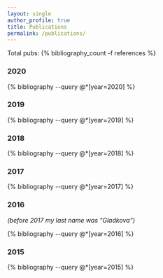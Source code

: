 ```yaml
---
layout: single
author_profile: true
title: Publications
permalink: /publications/
---
```


Total pubs: {% bibliography_count -f references %}

### 2020

{% bibliography --query @*[year=2020] %}

### 2019

{% bibliography --query @*[year=2019] %}

### 2018

{% bibliography --query @*[year=2018] %}

### 2017

{% bibliography --query @*[year=2017] %}

### 2016

*(before 2017 my last name was "Gladkova")*

{% bibliography --query @*[year=2016] %}

### 2015

{% bibliography --query @*[year=2015] %}